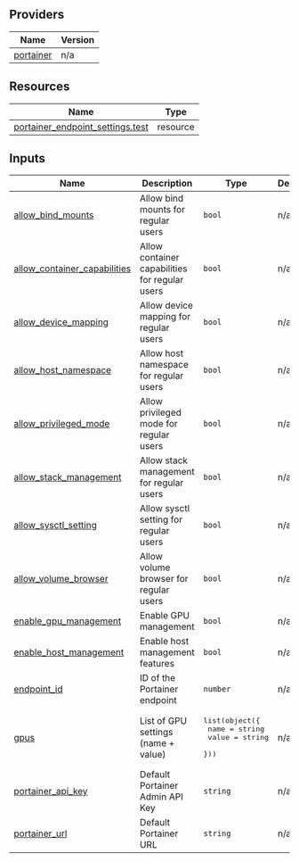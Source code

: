 <!-- BEGIN_TF_DOCS -->


## Providers

| Name | Version |
|------|---------|
| <a name="provider_portainer"></a> [portainer](#provider\_portainer) | n/a |

## Resources

| Name | Type |
|------|------|
| [portainer_endpoint_settings.test](https://registry.terraform.io/providers/grulicht/portainer/latest/docs/resources/endpoint_settings) | resource |

## Inputs

| Name | Description | Type | Default | Required |
|------|-------------|------|---------|:--------:|
| <a name="input_allow_bind_mounts"></a> [allow\_bind\_mounts](#input\_allow\_bind\_mounts) | Allow bind mounts for regular users | `bool` | n/a | yes |
| <a name="input_allow_container_capabilities"></a> [allow\_container\_capabilities](#input\_allow\_container\_capabilities) | Allow container capabilities for regular users | `bool` | n/a | yes |
| <a name="input_allow_device_mapping"></a> [allow\_device\_mapping](#input\_allow\_device\_mapping) | Allow device mapping for regular users | `bool` | n/a | yes |
| <a name="input_allow_host_namespace"></a> [allow\_host\_namespace](#input\_allow\_host\_namespace) | Allow host namespace for regular users | `bool` | n/a | yes |
| <a name="input_allow_privileged_mode"></a> [allow\_privileged\_mode](#input\_allow\_privileged\_mode) | Allow privileged mode for regular users | `bool` | n/a | yes |
| <a name="input_allow_stack_management"></a> [allow\_stack\_management](#input\_allow\_stack\_management) | Allow stack management for regular users | `bool` | n/a | yes |
| <a name="input_allow_sysctl_setting"></a> [allow\_sysctl\_setting](#input\_allow\_sysctl\_setting) | Allow sysctl setting for regular users | `bool` | n/a | yes |
| <a name="input_allow_volume_browser"></a> [allow\_volume\_browser](#input\_allow\_volume\_browser) | Allow volume browser for regular users | `bool` | n/a | yes |
| <a name="input_enable_gpu_management"></a> [enable\_gpu\_management](#input\_enable\_gpu\_management) | Enable GPU management | `bool` | n/a | yes |
| <a name="input_enable_host_management"></a> [enable\_host\_management](#input\_enable\_host\_management) | Enable host management features | `bool` | n/a | yes |
| <a name="input_endpoint_id"></a> [endpoint\_id](#input\_endpoint\_id) | ID of the Portainer endpoint | `number` | n/a | yes |
| <a name="input_gpus"></a> [gpus](#input\_gpus) | List of GPU settings (name + value) | <pre>list(object({<br/>    name  = string<br/>    value = string<br/>  }))</pre> | n/a | yes |
| <a name="input_portainer_api_key"></a> [portainer\_api\_key](#input\_portainer\_api\_key) | Default Portainer Admin API Key | `string` | n/a | yes |
| <a name="input_portainer_url"></a> [portainer\_url](#input\_portainer\_url) | Default Portainer URL | `string` | n/a | yes |
<!-- END_TF_DOCS -->